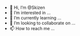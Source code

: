 - 👋 Hi, I’m @Skizen
- 👀 I’m interested in ...
- 🌱 I’m currently learning ...
- 💞️ I’m looking to collaborate on ...
- 📫 How to reach me ...

<!---
Skizen/Skizen is a ✨ special ✨ repository because its `README.md` (this file) appears on your GitHub profile.
You can click the Preview link to take a look at your changes.
--->

